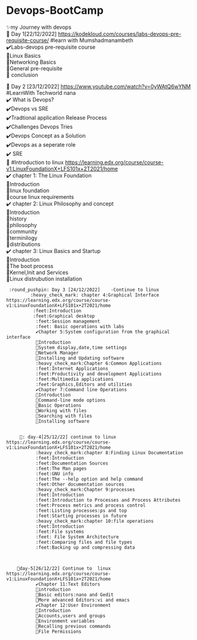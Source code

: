 # Devops-BootCamp
:sparkles:my Journey with devops    
:round_pushpin: Day 1[22/12/2022] https://kodekloud.com/courses/labs-devops-pre-requisite-course/   #learn with Mumshadmanambeth     
:heavy_check_mark:Labs-devops pre-requisite course   
:feet:Linux Basics   
:feet:Networking Basics  
:feet:General pre-requisite  
:feet: conclusion   


:round_pushpin: Day 2 [23/12/2022]   https://www.youtube.com/watch?v=0yWAtQ6wYNM    #LearnWith Techworld nana  
       :heavy_check_mark: What is Devops?      
      :heavy_check_mark:Devops vs SRE    
      :heavy_check_mark:Tradtional application Release Process   
      :heavy_check_mark:Challenges Devops Tries    
      :heavy_check_mark:Devops Concept as a Solution   
      :heavy_check_mark:Devops as a seperate role  
      :heavy_check_mark: SRE       
      🚀 #Introduction to linux    https://learning.edx.org/course/course-v1:LinuxFoundationX+LFS101x+2T2021/home      
       :heavy_check_mark: chapter 1: The Linux Foundation      
            :feet:Introduction    
           :feet:linux foundation    
           :feet:course linux requirements     
           :heavy_check_mark: chapter 2: Linux Philosophy and concept     
           :feet:Introduction     
           :feet:history     
           :feet:philosophy      
           :feet:community     
           :feet:terminilogy    
           :feet:distributions        
           :heavy_check_mark: chapter 3: Linux Basics and Startup     
            :feet:Introduction    
            :feet:The boot process   
            :feet:Kernel,Init and Services    
            :feet:Linux distrubution installation   
            
     :round_pushpin: Day 3 [24/12/2022]    -Continue to linux                 
             :heavy_check_mark: chapter 4:Graphical Interface       https://learning.edx.org/course/course-v1:LinuxFoundationX+LFS101x+2T2021/home      
              :feet:Introduction          
              :feet:Graphical desktop     
               :feet:Session management     
               :feet: Basic operations with labs     
               ✔️Chapter 5:System configuration from the graphical interface    
               🐾Introduction    
               🐾System display,date,time settings   
               🐾Network Manager   
               🐾Installing and Updating software        
               :heavy_check_mark:Chapter 6:Common Applications  
               :feet:Internet Applications    
               :feet:Productivity and development Applications   
               :feet:Multimedia applications   
               :feet:Graphics,Editors and utilities     
               ✔️Chapter 7:Command line Operations   
               🐾Introduction     
               🐾Command-line mode options   
               🐾Basic Operations    
               🐾Working with files   
               🐾Searching with files     
               🐾Installing software 
               
               
         📍: day-4[25/12/22] continue to linux       https://learning.edx.org/course/course-v1:LinuxFoundationX+LFS101x+2T2021/home   
               :heavy_check_mark:chapter 8:Finding Linux Documentation      
               :feet:Introduction      
               :feet:Documentation Sources   
               :feet:The Man pages    
               :feet:GNU info   
               :feet:The --help option and help command   
               :feet:Other documentation sources   
               :heavy_check_mark:Chapter 9:processes    
               :feet:Introduction   
               :feet:Introduction to Processes and Process Attributes   
               :feet:Process metrics and process control    
               :feet:Listing processes:ps and top   
               :feet:Starting processes in future    
               :heavy_check_mark:chapter 10:file operations   
               :feet:Introduction   
               :feet:File systems   
               :feet: File System Architecture    
               :feet:Comparing files and file types   
               :feet:Backing up and compressing data  
               
               
               
        📍day-5[26/12/22] Continue to  linux   https://learning.edx.org/course/course-v1:LinuxFoundationX+LFS101x+2T2021/home       
               ✔️Chapter 11:Text Editors      
               🐾introduction    
               🐾Basic editors:nano and Gedit     
               🐾More advanced Editors:vi and emacs  
               ✔️Chapter 12:User Environment  
               🐾Introduction  
               🐾Accounts,users and groups   
               🐾Environment variables  
               🐾Recalling previous commands   
               🐾File Permissions   
               
               
               
               
               
            
            
           
